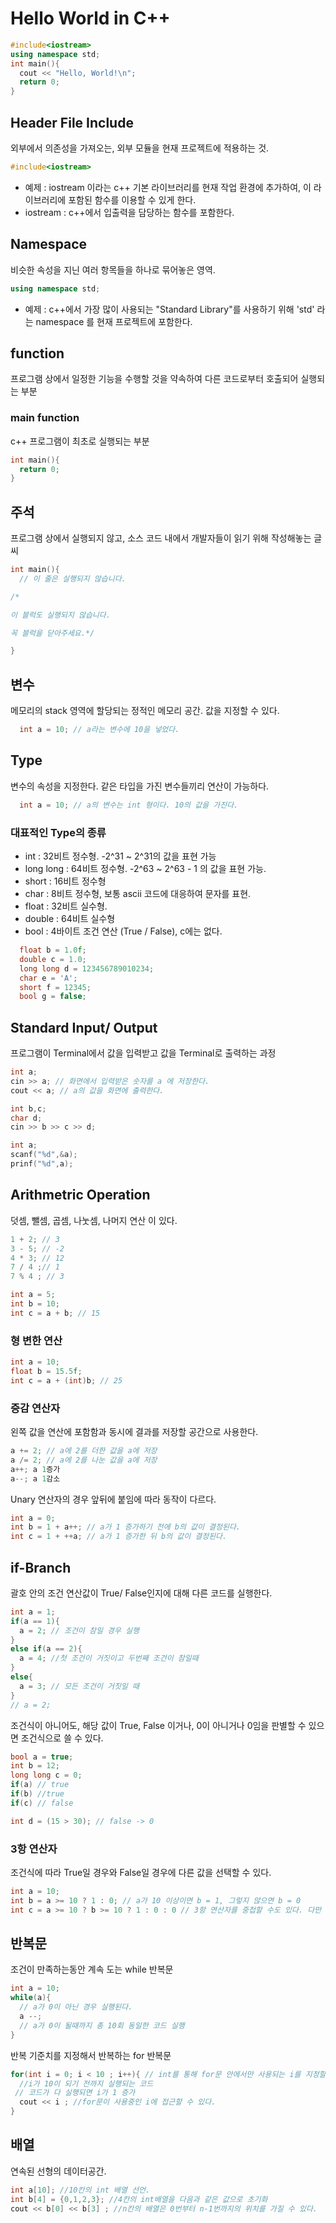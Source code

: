# Hello World in C++

```c++
#include<iostream>
using namespace std;
int main(){
  cout << "Hello, World!\n";
  return 0;
}
```


## Header File Include
외부에서 의존성을 가져오는, 외부 모듈을 현재 프로젝트에 적용하는 것.
```c++
#include<iostream>
```
- 예제 : iostream 이라는 c++ 기본 라이브러리를 현재 작업 환경에 추가하여, 이 라이브러리에 포함된 함수를 이용할 수 있게 한다.
- iostream : c++에서 입출력을 담당하는 함수를 포함한다.


## Namespace
비슷한 속성을 지닌 여러 항목들을 하나로 묶어놓은 영역.
```c++
using namespace std;
```

- 예제 : c++에서 가장 많이 사용되는 "Standard Library"를 사용하기 위해 'std' 라는 namespace 를 현재 프로젝트에 포함한다.

## function
프로그램 상에서 일정한 기능을 수행할 것을 약속하여 다른 코드로부터 호출되어 실행되는 부분

### main function
c++ 프로그램이 최초로 실행되는 부분
```c++
int main(){
  return 0;
}
```

## 주석

프로그램 상에서 실행되지 않고, 소스 코드 내에서 개발자들이 읽기 위해 작성해놓는 글씨

```c++
int main(){
  // 이 줄은 실행되지 않습니다.

/*

이 블럭도 실행되지 않습니다.

꼭 블럭을 닫아주세요.*/

}
```

## 변수

메모리의 stack 영역에 할당되는 정적인 메모리 공간. 값을 지정할 수 있다.

```c++
  int a = 10; // a라는 변수에 10을 넣었다.
```

## Type
변수의 속성을 지정한다. 같은 타입을 가진 변수들끼리 연산이 가능하다.

```c++
  int a = 10; // a의 변수는 int 형이다. 10의 값을 가진다.
```

### 대표적인 Type의 종류

- int : 32비트 정수형. -2^31 ~ 2^31의 값을 표현 가능
- long long : 64비트 정수형. -2^63 ~ 2^63 - 1 의 값을 표현 가능.
- short : 16비트 정수형
- char : 8비트 정수형, 보통 ascii 코드에 대응하여 문자를 표현.
- float : 32비트 실수형.
- double : 64비트 실수형
- bool : 4바이트 조건 연산 (True / False), c에는 없다.

```c++
  float b = 1.0f;
  double c = 1.0;
  long long d = 123456789010234;
  char e = 'A';
  short f = 12345;
  bool g = false;
```

## Standard Input/ Output
프로그램이 Terminal에서 값을 입력받고 값을 Terminal로 출력하는 과정

```c++
int a;
cin >> a; // 화면에서 입력받은 숫자를 a 에 저장한다.
cout << a; // a의 값을 화면에 출력한다.

int b,c;
char d;
cin >> b >> c >> d;
```

```c
int a;
scanf("%d",&a);
prinf("%d",a);
```

## Arithmetric Operation
덧셈, 뺄셈, 곱셈, 나눗셈, 나머지 연산 이 있다.
```c++
1 + 2; // 3
3 - 5; // -2
4 * 3; // 12
7 / 4 ;// 1
7 % 4 ; // 3

int a = 5;
int b = 10;
int c = a + b; // 15
```

### 형 변한 연산
```c++
int a = 10;
float b = 15.5f;
int c = a + (int)b; // 25
```

### 증감 연산자
왼쪽 값을 연산에 포함함과 동시에 결과를 저장할 공간으로 사용한다.

```c++
a += 2; // a에 2를 더한 값을 a에 저장
a /= 2; // a에 2를 나눈 값을 a에 저장
a++; a 1증가
a--; a 1감소
```
Unary 연산자의 경우 앞뒤에 붙임에 따라 동작이 다르다.

```c++
int a = 0;
int b = 1 + a++; // a가 1 증가하기 전에 b의 값이 결정된다.
int c = 1 + ++a; // a가 1 증가한 뒤 b의 값이 결정된다.
``` 

## if-Branch
괄호 안의 조건 연산값이 True/ False인지에 대해 다른 코드를 실행한다.
```c++
int a = 1;
if(a == 1){
  a = 2; // 조건이 참일 경우 실행
}
else if(a == 2){
  a = 4; //첫 조건이 거짓이고 두번째 조건이 참일때
}
else{
  a = 3; // 모든 조건이 거짓일 때
}
// a = 2;
```

조건식이 아니어도, 해당 값이 True, False 이거나, 0이 아니거나 0임을 판별할 수 있으면
조건식으로 쓸 수 있다.

```c++
bool a = true;
int b = 12;
long long c = 0;
if(a) // true
if(b) //true
if(c) // false

int d = (15 > 30); // false -> 0
```

### 3항 연산자

조건식에 따라 True일 경우와 False일 경우에 다른 값을 선택할 수 있다.
```c++
int a = 10;
int b = a >= 10 ? 1 : 0; // a가 10 이상이면 b = 1, 그렇지 않으면 b = 0
int c = a >= 10 ? b >= 10 ? 1 : 0 : 0 // 3항 연산자를 중첩할 수도 있다. 다만 햇갈릴 수 있으니 괄호를 통해 적당히 묶어준다.
```

## 반복문

조건이 만족하는동안 계속 도는 while 반복문
```c++
int a = 10;
while(a){
  // a가 0이 아닌 경우 실행된다.
  a --;
  // a가 0이 될때까지 총 10회 동일한 코드 실행
}
```

반복 기준치를 지정해서 반복하는 for 반복문
```c++
for(int i = 0; i < 10 ; i++){ // int를 통해 for문 안에서만 사용되는 i를 지정할 수도 있고, 외부에 있는 변수도 사용할 수 있다.
  //i가 10이 되기 전까지 실행되는 코드
 // 코드가 다 실행되면 i가 1 증가
  cout << i ; //for문이 사용중인 i에 접근할 수 있다.
}
```

## 배열
연속된 선형의 데이터공간.
```c++
int a[10]; //10칸의 int 배열 선언.
int b[4] = {0,1,2,3}; //4칸의 int배열을 다음과 같은 값으로 초기화
cout << b[0] << b[3] ; //n칸의 배열은 0번부터 n-1번까지의 위치를 가질 수 있다.
```



